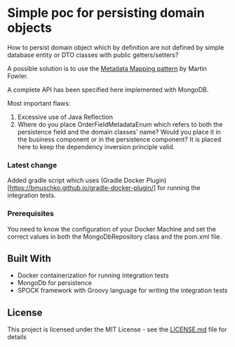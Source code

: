 # Simple poc for persisting domain objects

How to persist domain object which by definition are not defined by simple database entity or DTO classes with public getters/setters? 

A possible solution is to use the [Metadata Mapping pattern](https://martinfowler.com/eaaCatalog/metadataMapping.html) by Martin Fowler.

A complete API has been specified here implemented with MongoDB. 

Most important flaws:

1. Excessive use of Java Reflection
2. Where do you place OrderFieldMetadataEnum which refers to both the persistence field and the domain classes' name? Would you place it in the business component or in the persistence component? It is placed here to keep the dependency inversion principle valid.

### Latest change

Added gradle script which uses (Gradle Docker Plugin)[https://bmuschko.github.io/gradle-docker-plugin/] for running the integration tests.



### Prerequisites

You need to know the configuration of your Docker Machine and set the correct values in both the MongoDbRepository class and the pom.xml file.


## Built With

* Docker containerization for running integration tests 
* MongoDb for persistence
* SPOCK framework with Groovy language for writing the integration tests


## License

This project is licensed under the MIT License - see the [LICENSE.md](LICENSE.md) file for details
